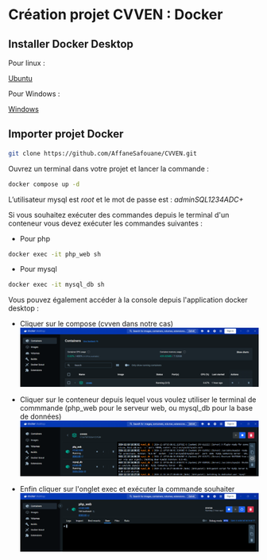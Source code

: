 # Création projet CVVEN : Docker

## Installer Docker Desktop

Pour linux : 

[Ubuntu](https://docs.docker.com/desktop/setup/install/linux/ubuntu/)

Pour Windows : 

[Windows](https://docs.docker.com/desktop/setup/install/windows-install/)

## Importer projet Docker

```bash
git clone https://github.com/AffaneSafouane/CVVEN.git 
```

Ouvrez un terminal dans votre projet et lancer la commande :

```bash
docker compose up -d
```

L’utilisateur mysql est *root* et le mot de passe est : *adminSQL1234ADC+*

Si vous souhaitez exécuter des commandes depuis le terminal d'un conteneur vous devez exécuter les commandes suivantes : 

- Pour php
```bash
docker exec -it php_web sh
```

- Pour mysql
```bash
docker exec -it mysql_db sh
```

Vous pouvez également accéder à la console depuis l'application docker desktop : 
- Cliquer sur le compose (cvven dans notre cas)
![alt text](image-1.png)

- Cliquer sur le conteneur depuis lequel vous voulez utiliser le terminal de commmande (php_web pour le serveur web, ou mysql_db pour la base de données)
![alt text](image-2.png)

- Enfin cliquer sur l'onglet exec et exécuter la commande souhaiter
![alt text](image-3.png)

